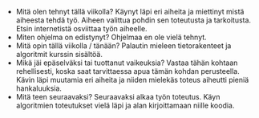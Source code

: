 - Mitä olen tehnyt tällä viikolla?
Käynyt läpi eri aiheita ja miettinyt mistä aiheesta tehdä työ. Aiheen valittua pohdin sen toteutusta ja tarkoitusta.
Etsin internetistä osviittaa työn aiheelle.
- Miten ohjelma on edistynyt?
Ohjelmaa en ole vielä tehnyt.
- Mitä opin tällä viikolla / tänään?
Palautin mieleen tietorakenteet ja algoritmit kurssin sisältöä.
- Mikä jäi epäselväksi tai tuottanut vaikeuksia? Vastaa tähän kohtaan rehellisesti, koska saat tarvittaessa apua tämän kohdan perusteella.
Kävin läpi muutamia eri aiheita ja niiden mielekäs toteus aiheutti pieniä hankaluuksia.
- Mitä teen seuraavaksi?
Seuraavaksi alkaa työn toteutus. Käyn algoritmien toteutukset vielä läpi ja alan kirjoittamaan niille koodia.
